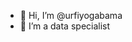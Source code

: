 - 👋 Hi, I’m @urfiyogabama
- 👀 I’m a data specialist

<!---
urfiyogabama/urfiyogabama is a ✨ special ✨ repository because its `README.md` (this file) appears on your GitHub profile.
You can click the Preview link to take a look at your changes.
--->
